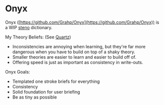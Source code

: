 # Onyx

Onyx ([https://github.com/Grahp/Onyx](https://github.com/Grahp/Onyx)) is a WIP [steno](steno.md) dictionary.

My Theory Beliefs:
(See [Quartz](quartz.md))
- Inconsistencies are annoying when learning, but they're far more dangerous when you have to build on top of a shaky theory.
- Smaller theories are easier to learn and easier to build off of.
- Offering speed is just as important as consistency in write-outs.

Onyx Goals:
- Templated one stroke briefs for everything
- Consistency
- Solid foundation for user briefing
- Be as tiny as possible

